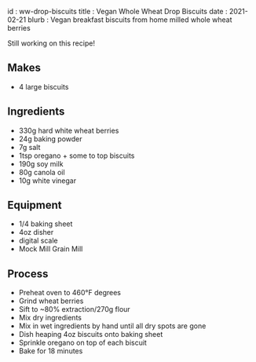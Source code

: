 id         : ww-drop-biscuits
title      : Vegan Whole Wheat Drop Biscuits
date       : 2021-02-21
blurb      : Vegan breakfast biscuits from home milled whole wheat berries

Still working on this recipe!

## Makes

* 4 large biscuits

## Ingredients

* 330g hard white wheat berries
* 24g baking powder
* 7g salt
* 1tsp oregano + some to top biscuits
* 190g soy milk
* 80g canola oil
* 10g white vinegar

## Equipment

* 1/4 baking sheet
* 4oz disher
* digital scale
* Mock Mill Grain Mill

## Process

* Preheat oven to 460&deg;F degrees
* Grind wheat berries
* Sift to ~80% extraction/270g flour
* Mix dry ingredients
* Mix in wet ingredients by hand until all dry spots are gone
* Dish heaping 4oz biscuits onto baking sheet
* Sprinkle oregano on top of each biscuit
* Bake for 18 minutes
